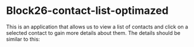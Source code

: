 # Block26-contact-list-optimazed

This is an application that allows us to view a list of contacts and click on a selected contact to gain more details about them. The details should be similar to this:
